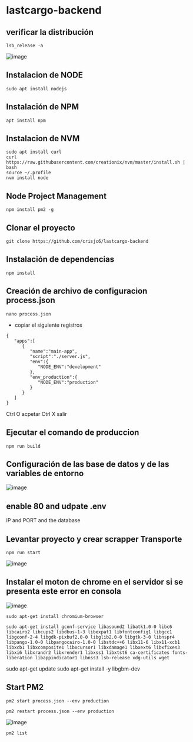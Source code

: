 # lastcargo-backend

## verificar la distribución
```
lsb_release -a
```
![image](https://user-images.githubusercontent.com/50051312/141898184-7f0c9c2f-1df3-4225-911f-c4846fdd31c5.png)

## Instalacion de NODE 
```
sudo apt install nodejs
```
## Instalación de NPM
```
apt install npm
```

## Instalacion de NVM 
```
sudo apt install curl 
curl https://raw.githubusercontent.com/creationix/nvm/master/install.sh | bash 
source ~/.profile
nvm install node 
```

## Node Project Management 
```
npm install pm2 -g
```

## Clonar el proyecto
```
git clone https://github.com/crisjc6/lastcargo-backend

```

## Instalación de dependencias 
```
npm install
```

## Creación de archivo de configuracion process.json
```
nano process.json
```

* copiar el siguiente registros

```
{
   "apps":[
      {
         "name":"main-app",
         "script":"./server.js",
         "env":{
            "NODE_ENV":"development"
         },
         "env_production":{
            "NODE_ENV":"production"
         }
      }
   ]
}
```

Ctrl O acpetar
Ctrl X salir

## Ejecutar el comando de produccion
```
npm run build
```
## Configuración  de las base de datos y de las variables de entorno
![image](https://user-images.githubusercontent.com/50051312/141923428-b2b385de-2db8-45df-933e-8316f4c811cb.png)

## enable 80 and udpate .env
IP and PORT and the database
## Levantar proyecto y crear scrapper Transporte
```
npm run start
```
![image](https://user-images.githubusercontent.com/50051312/141925240-e2daab15-06b7-4e4f-bf94-4f358619c9a3.png)

## Instalar el moton de chrome en el servidor si se presenta este error en consola
![image](https://user-images.githubusercontent.com/50051312/141925330-1628c0be-7dd0-4436-b14b-3c7e3fc9e801.png)

```
sudo apt-get install chromium-browser
```
```
sudo apt-get install gconf-service libasound2 libatk1.0-0 libc6 libcairo2 libcups2 libdbus-1-3 libexpat1 libfontconfig1 libgcc1 libgconf-2-4 libgdk-pixbuf2.0-0 libglib2.0-0 libgtk-3-0 libnspr4 libpango-1.0-0 libpangocairo-1.0-0 libstdc++6 libx11-6 libx11-xcb1 libxcb1 libxcomposite1 libxcursor1 libxdamage1 libxext6 libxfixes3 libxi6 libxrandr2 libxrender1 libxss1 libxtst6 ca-certificates fonts-liberation libappindicator1 libnss3 lsb-release xdg-utils wget

```
sudo apt-get update
sudo apt-get install -y libgbm-dev


## Start PM2
```
pm2 start process.json --env production

```
```
pm2 restart process.json --env production

```

![image](https://user-images.githubusercontent.com/50051312/141926601-ac991481-9b05-4d4a-a6bb-51e437221e4c.png)

```
pm2 list
```
